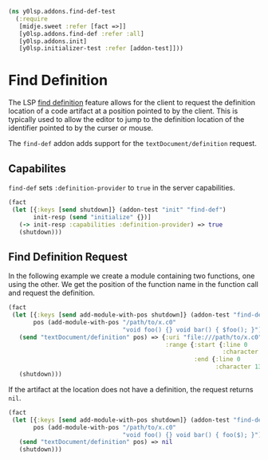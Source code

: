 ```clojure
(ns y0lsp.addons.find-def-test
  (:require
   [midje.sweet :refer [fact =>]]
   [y0lsp.addons.find-def :refer :all]
   [y0lsp.addons.init]
   [y0lsp.initializer-test :refer [addon-test]]))

```
# Find Definition

The LSP [find
definition](https://microsoft.github.io/language-server-protocol/specifications/lsp/3.17/specification/#textDocument_definition)
feature allows for the client to request the definition location of a code
artifact at a position pointed to by the client. This is typically used to
allow the editor to jump to the definition location of the identifier pointed
to by the curser or mouse.

The `find-def` addon adds support for the `textDocument/definition` request.

## Capabilites

`find-def` sets `:definition-provider` to `true` in the server capabilities.
```clojure
(fact
 (let [{:keys [send shutdown]} (addon-test "init" "find-def")
       init-resp (send "initialize" {})]
   (-> init-resp :capabilities :definition-provider) => true
   (shutdown)))

```
## Find Definition Request

In the following example we create a module containing two functions, one
using the other. We get the position of the function name in the function
call and request the definition.
```clojure
(fact
 (let [{:keys [send add-module-with-pos shutdown]} (addon-test "find-def")
       pos (add-module-with-pos "/path/to/x.c0"
                                "void foo() {} void bar() { $foo(); }")]
   (send "textDocument/definition" pos) => {:uri "file:///path/to/x.c0"
                                            :range {:start {:line 0
                                                            :character 0}
                                                    :end {:line 0
                                                          :character 13}}}
   (shutdown)))

```
If the artifact at the location does not have a definition, the request
returns `nil`.
```clojure
(fact
 (let [{:keys [send add-module-with-pos shutdown]} (addon-test "find-def")
       pos (add-module-with-pos "/path/to/x.c0"
                                "void foo() {} void bar() { foo($); }")]
   (send "textDocument/definition" pos) => nil
   (shutdown)))
```

